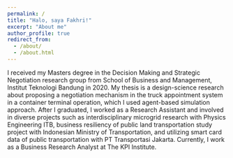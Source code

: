 ```yaml
---
permalink: /
title: "Halo, saya Fakhri!"
excerpt: "About me"
author_profile: true
redirect_from: 
  - /about/
  - /about.html
---
```


I received my Masters degree in the Decision Making and Strategic Negotiation research group from School of Business and Management, Institut Teknologi Bandung in 2020. My thesis is a design-science research about proposing a negotiation mechanism in the truck appointment system in a container terminal operation, which I used agent-based simulation approach. After I graduated, I worked as a Research Assistant and involved in diverse projects such as interdisciplinary microgrid research with Physics Engineering ITB, business resiliency of public land transportation study project with Indonesian Ministry of Transportation, and utilizing smart card data of public transportation with PT Transportasi Jakarta. Currently, I work as a Business Research Analyst at The KPI Institute.
